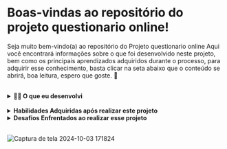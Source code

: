 # Boas-vindas ao repositório do projeto questionario online!


Seja muito bem-vindo(a) ao repositório do Projeto questionario online Aqui você encontrará informações sobre o que foi desenvolvido neste projeto, bem como os principais aprendizados adquiridos durante o processo, para adquirir esse conhecimento, basta clicar na seta abaixo que o conteúdo se abrirá, boa leitura, espero que goste. 🙂

<br/>

<details>
  <summary><strong>👨‍💻 O que eu desenvolvi</strong></summary><br />

Este projeto é um sistema de questionário online que permite aos usuários interagirem com diferentes formulários de maneira simples e eficiente. A aplicação foi desenvolvida utilizando React no frontend e Sequelize para a comunicação com o banco de dados no backend.

Funcionalidades:
- Cadastro de Usuário: O usuário insere seu nome e e-mail antes de iniciar o questionário.
- Seleção de Formulário: O usuário pode escolher um formulário dentre os disponíveis para responder.
- Perguntas e Alternativas: Cada formulário apresenta um conjunto de perguntas, com alternativas de resposta já cadastradas.
- Sistema de Pontuação: Cada alternativa de resposta possui um peso específico. No final do questionário, o sistema contabiliza a pontuação com base nas respostas selecionadas pelo usuário.
- Este projeto tem como objetivo proporcionar uma interface amigável para a coleta e avaliação de respostas em formulários online, permitindo uma análise rápida das pontuações com base nas alternativas escolhidas.

</details>

<br/>

<details>
  <summary><strong>Habilidades Adquiridas após realizar este projeto</strong></summary><br />

Nesse projeto, eu fui capaz de:

  - Durante o desenvolvimento do Projeto Questionário Online, as seguintes tecnologias e ferramentas foram utilizadas:

Frontend:
- React: Biblioteca JavaScript para a construção de interfaces de usuário.
Backend:
- Node.js: Ambiente de execução JavaScript para o desenvolvimento do backend.
Sequelize: ORM para integração com o banco de dados MySQL.
Banco de Dados:
- MySQL: Sistema de gerenciamento de banco de dados relacional.
Testes:
- Jest: Framework de testes em JavaScript utilizado para garantir a qualidade e funcionalidade do código.
Ferramentas de Desenvolvimento:
- DBeaver: Ferramenta para gerenciar bancos de dados e realizar consultas.
- Visual Studio Code: Editor de código com suporte a várias extensões para o desenvolvimento.
- Postman: Plataforma para testar APIs e realizar chamadas HTTP.
- GitHub: Repositório para versionamento de código e colaboração.
</details>

<details>
      <summary><strong>Desafios Enfrentados ao realizar esse projeto</strong></summary><br />
Durante o desenvolvimento do Projeto Questionário Online, alguns desafios se destacaram, especialmente relacionados à lógica de banco de dados e à integração entre o back-end e o front-end.

- Dificuldades no Banco de Dados:
Um dos maiores desafios foi definir e implementar a lógica no banco de dados, especialmente para lidar com a pontuação baseada nas alternativas de resposta. Trabalhar com a modelagem das tabelas e garantir que os relacionamentos estivessem corretos exigiu bastante planejamento e ajustes.

- Integração Back-End/Front-End:
Outro ponto de dificuldade foi a integração do banco de dados com o back-end e a comunicação com o front-end. Houve desafios para garantir que os dados fossem corretamente carregados e exibidos na interface, e para sincronizar as ações do usuário com o armazenamento e a manipulação dos dados no banco.

Esses desafios foram superados com bastante tentativa e erro, além de pesquisa e ajustes no código.
</details>
<br />

![Captura de tela 2024-10-03 171824](https://github.com/user-attachments/assets/6491e682-0d8e-4c40-9c05-53c31cd93ce4)

